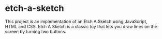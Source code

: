 # etch-a-sketch
This project is an implementation of an Etch A Sketch using JavaScript, HTML and CSS. Etch A Sketch is a classic toy that lets you draw lines on the screen by turning two buttons.
